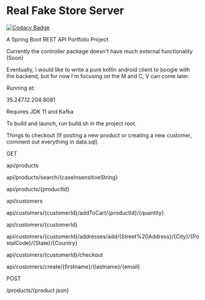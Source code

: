 # Real Fake Store Server

[![Codacy Badge](https://api.codacy.com/project/badge/Grade/217d14a6e7f74e8fa1b208990d1a4529)](https://www.codacy.com/manual/CaderHancock/realfakestoreserver?utm_source=github.com&amp;utm_medium=referral&amp;utm_content=CaderHancock/realfakestoreserver&amp;utm_campaign=Badge_Grade)

A Spring Boot REST API Portfolio Project

Currently the controller package doesn't have much external functionality (Soon)


Eventually, I would like to write a pure kotlin android client to boogie with the backend, but for now I'm focusing on the M and C, V can come later.

Running at:

35.247.12.204:8081

Requires JDK 11 and Kafka

To build and launch, run build.sh in the project root. 

Things to checkout (If posting a new product or creating a new customer, comment out everything in data.sql)

GET

api/products

api/products/search/{caseInsensitiveString}
            
api/products/{productId}

api/customers

api/customers/{customerId}/addToCart/{productId}/{quantity}

api/customers/{customerId}

api/customers/{customerId}/addresses/add/{Street%20Address}/{City}/{PostalCode}/{State}/{Country}

api/customers/{customerId}/checkout

api/customers/create/{firstname}/{lastname}/{email}

POST 
       
/products/{product json}
 
